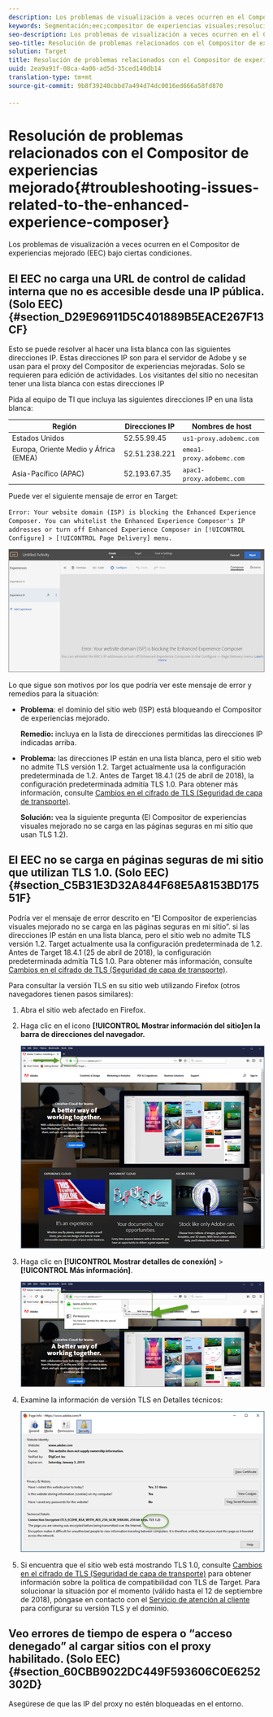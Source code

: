 ```yaml
---
description: Los problemas de visualización a veces ocurren en el Compositor de experiencias mejorado (EEC) bajo ciertas condiciones.
keywords: Segmentación;eec;compositor de experiencias visuales;resolución de problemas del compositor de experiencias mejorado;resolución de problemas
seo-description: Los problemas de visualización a veces ocurren en el Compositor de experiencias mejorado (EEC) bajo ciertas condiciones.
seo-title: Resolución de problemas relacionados con el Compositor de experiencias mejorado
solution: Target
title: Resolución de problemas relacionados con el Compositor de experiencias mejorado
uuid: 2ea9a91f-08ca-4a06-ad5d-35ced140db14
translation-type: tm+mt
source-git-commit: 9b8f39240cbbd7a494d74dc0016ed666a58fd870

---
```



# Resolución de problemas relacionados con el Compositor de experiencias mejorado{#troubleshooting-issues-related-to-the-enhanced-experience-composer}

Los problemas de visualización a veces ocurren en el Compositor de experiencias mejorado (EEC) bajo ciertas condiciones.

## El EEC no carga una URL de control de calidad interna que no es accesible desde una IP pública. (Solo EEC) {#section_D29E96911D5C401889B5EACE267F13CF}

Esto se puede resolver al hacer una lista blanca con las siguientes direcciones IP. Estas direcciones IP son para el servidor de Adobe y se usan para el proxy del Compositor de experiencias mejoradas. Solo se requieren para edición de actividades. Los visitantes del sitio no necesitan tener una lista blanca con estas direcciones IP

Pida al equipo de TI que incluya las siguientes direcciones IP en una lista blanca:

| Región | Direcciones IP | Nombres de host |
|--- |--- |--- |
| Estados Unidos | 52.55.99.45 | `us1-proxy.adobemc.com` |
| Europa, Oriente Medio y África (EMEA) | 52.51.238.221 | `emea1-proxy.adobemc.com` |
| Asia-Pacífico (APAC) | 52.193.67.35 | `apac1-proxy.adobemc.com` |

Puede ver el siguiente mensaje de error en Target:

`Error: Your website domain (ISP) is blocking the Enhanced Experience Composer. You can whitelist the Enhanced Experience Composer's IP addresses or turn off Enhanced Experience Composer in [!UICONTROL Configure] > [!UICONTROL Page Delivery] menu.`

![](assets/EEC_error.png)

Lo que sigue son motivos por los que podría ver este mensaje de error y remedios para la situación:

* **Problema**: el dominio del sitio web (ISP) está bloqueando el Compositor de experiencias mejorado.

   **Remedio:** incluya en la lista de direcciones permitidas las direcciones IP indicadas arriba.

* **Problema:** las direcciones IP están en una lista blanca, pero el sitio web no admite TLS versión 1.2. Target actualmente usa la configuración predeterminada de 1.2. Antes de Target 18.4.1 (25 de abril de 2018), la configuración predeterminada admitía TLS 1.0. Para obtener más información, consulte   [Cambios en el cifrado de TLS (Seguridad de capa de transporte)](../../../c-implementing-target/c-considerations-before-you-implement-target/tls-transport-layer-security-encryption.md#concept_CC1001E9D3AE4BABAF90B8311B0A6451).

   **Solución:** vea la siguiente pregunta (El Compositor de experiencias visuales mejorado no se carga en las páginas seguras en mi sitio que usan TLS 1.2).

## El EEC no se carga en páginas seguras de mi sitio que utilizan TLS 1.0. (Solo EEC) {#section_C5B31E3D32A844F68E5A8153BD17551F}

Podría ver el mensaje de error descrito en “El Compositor de experiencias visuales mejorado no se carga en las páginas seguras en mi sitio”. si las direcciones IP están en una lista blanca, pero el sitio web no admite TLS versión 1.2. Target actualmente usa la configuración predeterminada de 1.2. Antes de Target 18.4.1 (25 de abril de 2018), la configuración predeterminada admitía TLS 1.0. Para obtener más información, consulte   [Cambios en el cifrado de TLS (Seguridad de capa de transporte)](../../../c-implementing-target/c-considerations-before-you-implement-target/tls-transport-layer-security-encryption.md#concept_CC1001E9D3AE4BABAF90B8311B0A6451).

Para consultar la versión TLS en su sitio web utilizando Firefox (otros navegadores tienen pasos similares):

1. Abra el sitio web afectado en Firefox.
1. Haga clic en el icono **[!UICONTROL Mostrar información del sitio]en la barra de direcciones del navegador.**

   ![](assets/firefox_more_info.png)

1. Haga clic en **[!UICONTROL Mostrar detalles de conexión]** &gt; **[!UICONTROL Más información]**.

   ![](assets/firefox_more_info_2.png)

1. Examine la información de versión TLS en Detalles técnicos:

   ![](assets/firefox_more_info_3.png)

1. Si encuentra que el sitio web está mostrando TLS 1.0, consulte   [Cambios en el cifrado de TLS (Seguridad de capa de transporte)](../../../c-implementing-target/c-considerations-before-you-implement-target/tls-transport-layer-security-encryption.md#concept_CC1001E9D3AE4BABAF90B8311B0A6451) para obtener información sobre la política de compatibilidad con TLS de Target. Para solucionar la situación por el momento (válido hasta el 12 de septiembre de 2018), póngase en contacto con el [Servicio de atención al cliente](../../../cmp-resources-and-contact-information.md#reference_ACA3391A00EF467B87930A450050077C) para configurar su versión TLS y el dominio.

## Veo errores de tiempo de espera o “acceso denegado” al cargar sitios con el proxy habilitado. (Solo EEC) {#section_60CBB9022DC449F593606C0E6252302D}

Asegúrese de que las IP del proxy no estén bloqueadas en el entorno.
